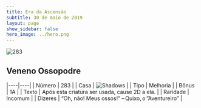 ```yaml
---
title: Era da Ascensão
subtitle: 30 de maio de 2019
layout: page
show_sidebar: false
hero_image: ../hero.png
---
```


![283](https://cdn.keyforgegame.com/media/card_front/pt/435_283_G3FWPV5J5Q4C_pt.png)

## Veneno Ossopodre

|----|----|
| Número | 283 |
| Casa | ![Shadows](https://archonarcana.com/images/thumb/e/ee/Shadows.png/22px-Shadows.png "Sombras") |
| Tipo | Melhoria |
| Bônus | 1A |
| Texto | Após esta criatura ser usada, cause 2D a ela. |
| Raridade | Incomum |
| Dizeres | “Oh, não! Meus ossos!” – Quixo, o ”Aventureiro” |
